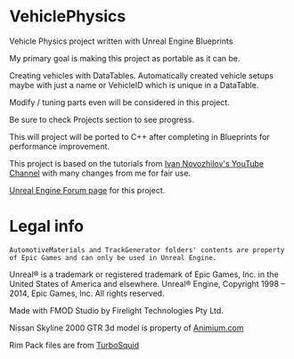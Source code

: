 # VehiclePhysics
Vehicle Physics project written with Unreal Engine Blueprints

My primary goal is making this project as portable as it can be.

Creating vehicles with DataTables. Automatically created vehicle setups maybe with just a name or VehicleID which is unique in a DataTable. 

Modify / tuning parts even will be considered in this project.

Be sure to check Projects section to see progress.

This will project will be ported to C++ after completing in Blueprints for performance improvement.

This project is based on the tutorials from <a href="https://www.youtube.com/channel/UC2iKJPXiC7vFyBsynfd_XNg/videos">Ivan Novozhilov's YouTube Channel</a> with many changes from me for fair use.

<a href="https://forums.unrealengine.com/community/work-in-progress/1716509-raycast-n-wheel-vehicle-physics-blueprint-project">Unreal Engine Forum page</a> for this project.

# Legal info
 	AutomotiveMaterials and TrackGenerator folders' contents are property of Epic Games and can only be used in Unreal Engine.
  

Unreal® is a trademark or registered trademark of Epic Games, Inc. in the United States of America and elsewhere. Unreal® Engine, Copyright 1998 – 2014, Epic Games, Inc. All rights reserved.

Made with FMOD Studio by Firelight Technologies Pty Ltd.

Nissan Skyline 2000 GTR 3d model is property of <a href="http://animium.com/2018/04/nissan-skyline-2000-gtr-3d-model">Animium.com</a>

Rim Pack files are from <a href="https://www.turbosquid.com/3d-models/free-rims-tis-alloys-packs-3d-model/719985">TurboSquid</a>
